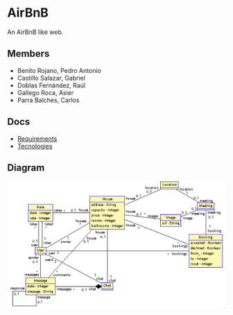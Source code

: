 # AirBnB

An AirBnB like web.

## Members

- Benito Rojano, Pedro Antonio
- Castillo Salazar, Gabriel
- Doblas Fernández, Raúl
- Gallego Roca, Asier
- Parra Balches, Carlos

## Docs 

- [Requirements](docs/requirements.md)
- [Tecnologies](docs/tecnology.md)

## Diagram

![Model](model/diagram.jpg)
